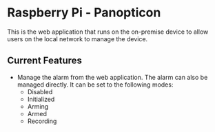 # Raspberry Pi - Panopticon

This is the web application that runs on the on-premise device to allow users on
the local network to manage the device.

## Current Features

* Manage the alarm from the web application. The alarm can also be managed directly.
It can be set to the following modes:
  * Disabled
  * Initialized
  * Arming
  * Armed
  * Recording

